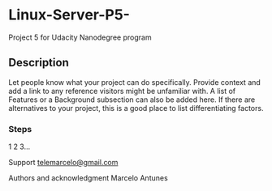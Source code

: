 # Linux-Server-P5-
Project 5 for Udacity Nanodegree program

## Description
Let people know what your project can do specifically. Provide context and add a link to any reference visitors might be unfamiliar with. A list of Features or a Background subsection can also be added here. If there are alternatives to your project, this is a good place to list differentiating factors.

### Steps
1
2
3...

Support
telemarcelo@gmail.com

Authors and acknowledgment
Marcelo Antunes
